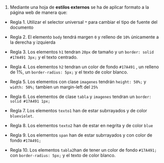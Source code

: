 1. Mediante una hoja de **estilos externos** se ha de aplicar formato a la página web de manera que:

* Regla 1. Utilizar el selector universal `*` para cambiar el tipo de fuente del documento

* Regla 2. El elemento `body` tendrá margen `0` y relleno de `10%` únicamente a la derecha y izquierda
    
* Regla 3. Los elementos `h1` tendran `20px` de tamaño y un `border: solid #17A491 3px;` y el texto centrado.

* Regla 4. Los elementos `h2` tendran un color de fondo `#17A491` , un relleno de 1%, un `border-radius: 5px;` y el texto de color blanco.

* Regla 5. Los elementos con clase `imagenes` tendrán `height: 50%;` y `width: 50%;` tambien un margin-left del `25%`
    
* Regla 6. Los elementos de clase `tabla`  y `imagenes` tendran un `border: solid #17A491 1px;`
    
* Regla 7. Los elementos `texto1` han de estar subrrayados y de color `blueviolet`.
    
* Regla 8. Los elementos `texto2` han de estar en negrita y de color `blue`
    
* Regla 9. Los elementos `span` han de estar subrrayados y con color de fondo `#17A491;`

* Regla 10. Los elementos `tabla2`han de tener un color de fondo `#17A491;` con `border-radius: 5px;` y el texto de color blanco.
